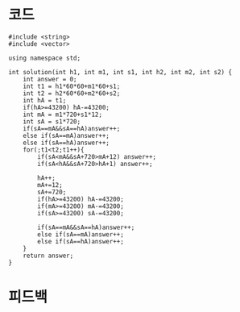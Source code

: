 # 코드

    #include <string>
    #include <vector>

    using namespace std;

    int solution(int h1, int m1, int s1, int h2, int m2, int s2) {
        int answer = 0;
        int t1 = h1*60*60+m1*60+s1;
        int t2 = h2*60*60+m2*60+s2;
        int hA = t1;
        if(hA>=43200) hA-=43200;        
        int mA = m1*720+s1*12;
        int sA = s1*720;
        if(sA==mA&&sA==hA)answer++;
        else if(sA==mA)answer++;
        else if(sA==hA)answer++;
        for(;t1<t2;t1++){           
            if(sA<mA&&sA+720>mA+12) answer++;        
            if(sA<hA&&sA+720>hA+1) answer++;
            
            hA++;
            mA+=12;
            sA+=720;
            if(hA>=43200) hA-=43200;
            if(mA>=43200) mA-=43200;
            if(sA>=43200) sA-=43200;
            
            if(sA==mA&&sA==hA)answer++;
            else if(sA==mA)answer++;
            else if(sA==hA)answer++;
        }
        return answer; 
    }

# 피드백

    